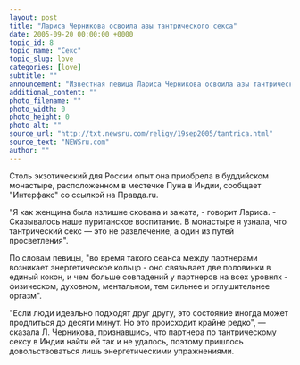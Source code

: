 ```yaml
---
layout: post
title: "Лариса Черникова освоила азы тантрического секса"
date: 2005-09-20 00:00:00 +0000
topic_id: 8
topic_name: "Секс"
topic_slug: love
categories: [love]
subtitle: ""
announcement: "Известная певица Лариса Черникова освоила азы тантрического секса, о чем призналась в интервью журналистам."
additional_content: ""
photo_filename: ""
photo_width: 0
photo_height: 0
photo_alt: ""
source_url: "http://txt.newsru.com/religy/19sep2005/tantrica.html"
source_text: "NEWSru.com"
author: ""
---
```

Столь экзотический для России опыт она приобрела в буддийском монастыре, расположенном в местечке Пуна в Индии, сообщает "Интерфакс" со ссылкой на Правда.ru.

"Я как женщина была излишне скована и зажата, - говорит Лариса. - Сказывалось наше пуританское воспитание. В монастыре я узнала, что тантрический секс &mdash; это не развлечение, а один из путей просветления".

По словам певицы, "во время такого сеанса между партнерами возникает энергетическое кольцо - оно связывает две половинки в единый кокон, и чем больше совпадений у партнеров на всех уровнях - физическом, духовном, ментальном, тем сильнее и оглушительнее оргазм".

"Если люди идеально подходят друг другу, это состояние иногда может продлиться до десяти минут. Но это происходит крайне редко", &mdash; сказала Л. Черникова, признавшись, что партнера по тантрическому сексу в Индии найти ей так и не удалось, поэтому пришлось довольствоваться лишь энергетическими упражнениями.
